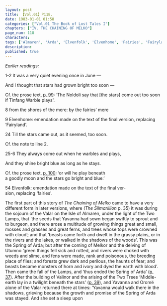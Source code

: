 ```yaml
---
layout: post
title: 【Vol.01】P118.
date: 1983-01-01 01:58
categories: ["Vol.01 The Book of Lost Tales I"]
chapters: ["IV. THE CHAINING OF MELKO"]
page_num: 118
characters: 
tags: ['Almaren', 'Arda', 'Elvenfolk', 'Elvenhome', 'Fairies', 'Fairyland', 'Lamps, The']
description: 
published: true
---
```


<I>Earlier readings:</I>

1-2  It was a very quiet evening once in June —

And I thought that stars had grown bright too soon —

Cf. the prose text, [p. 99]({{site.baseurl}}/vol01-p99): ‘The Noldoli say that [the stars] come out too soon if Tinfang Warble plays'.

8 from the shores of the mere: by the fairies' mere

9 Elvenhome: emendation made on the text of the final version, replacing ‘Fairyland’.

24 Till the stars came out, as it seemed, too soon.

Cf. the note to line 2.

25-6 They always come out when he warbles and plays,

And they shine bright blue as long as he stays.

Cf. the prose text, [p. 100]({{site.baseurl}}/vol01-p100): ‘or will he play beneath<BR>a goodly moon and the stars go bright and blue.’

54 Elvenfolk: emendation made on the text of the final ver- <BR>sion, replacing ‘fairies'.

The first part of this story of <I>The Chaining of Melko</I> came to have a very different form in later versions, where <I>(The Silmarillion</I> p. 35) it was during the sojourn of the Valar on the Isle of Almaren, under the light of the Two Lamps, that ‘the seeds that Yavanna had sown began swiftly to sprout and to burgeon, and there arose a multitude of growing things great and small, mosses and grasses and great ferns, and trees whose tops were crowned with cloud’; and that ‘beasts came forth and dwelt in the grassy plains, or in the rivers and the lakes, or walked in the shadows of the woods'. This was the Spring of Arda; but after the coming of Melkor and the delving of Utumno ‘green things fell sick and rotted, and rivers were choked with weeds and slime, and fens were made, rank and poisonous, the breeding place of flies; and forests grew dark and perilous, the haunts of fear; and beasts became monsters of horn and ivory and dyed the earth with blood’. Then came the fall of the Lamps, and ‘thus ended the Spring of Arda’ ([p. 37]({{site.baseurl}}/vol01-p37)). After the building of Valinor and the arising of the Two Trees ‘Middle-earth lay in a twilight beneath the stars' ([p. 39]({{site.baseurl}}/vol01-p39)), and Yavanna and Oromë alone of the Valar returned there at times: ‘Yavanna would walk there in the shadows, grieving because the growth and promise of the Spring of Arda was stayed. And she set a sleep upon

